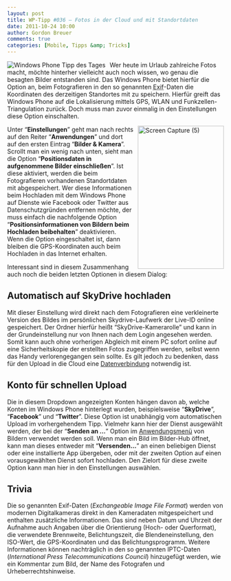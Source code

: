 ```yaml
---
layout: post
title: WP-Tipp #036 – Fotos in der Cloud und mit Standortdaten
date: 2011-10-24 10:00
author: Gordon Breuer
comments: true
categories: [Mobile, Tipps &amp; Tricks]
---
```

<p><img style="margin: 0px 10px 0px 0px; display: inline; float: left" title="" alt="Windows Phone Tipp des Tages" align="left" src="http://anheledirwp.blob.core.windows.net/wordpress/2011/10/multimedia.png" /></p>  <p>Wer heute im Urlaub zahlreiche Fotos macht, möchte hinterher vielleicht auch noch wissen, wo genau die besagten Bilder entstanden sind. Das Windows Phone bietet hierfür die Option an, beim Fotografieren in den so genannten <abbr lang="en" title="Exchangeable Image File Format">Exif</abbr>-Daten die Koordinaten des derzeitigen Standortes mit zu speichern. Hierfür greift das Windows Phone auf die Lokalisierung mittels GPS, WLAN und Funkzellen-Triangulation zurück. Doch muss man zuvor einmalig in den Einstellungen diese Option einschalten.</p>  <p><a href="http://static.gordon-breuer.de/img/WP-Tipp-036--Fotos_947D/Screen-Capture-5.jpg"><img style="background-image: none; border-bottom: 0px; border-left: 0px; margin: 0px 0px 0px 10px; padding-left: 0px; padding-right: 0px; display: inline; float: right; border-top: 0px; border-right: 0px; padding-top: 0px" title="Screen Capture (5)" border="0" alt="Screen Capture (5)" align="right" src="http://anheledirwp.blob.core.windows.net/wordpress/2011/10/Screen-Capture-5_thumb.jpg" width="200" height="333" /></a></p>  <p>Unter “<strong>Einstellungen</strong>” geht man nach rechts auf den Reiter “<strong>Anwendungen</strong>” und dort auf den ersten Eintrag “<strong>Bilder &amp; Kamera</strong>”. Scrollt man ein wenig nach unten, sieht man die Option “<strong>Positionsdaten in aufgenommene Bilder einschließen</strong>”. Ist diese aktiviert, werden die beim Fotografieren vorhandenen Standortdaten mit abgespeichert. Wer diese Informationen beim Hochladen mit dem Windows Phone auf Dienste wie Facebook oder Twitter aus Datenschutzgründen entfernen möchte, der muss einfach die nachfolgende Option “<strong>Positionsinformationen von Bildern beim Hochladen beibehalten</strong>” deaktivieren. Wenn die Option eingeschaltet ist, dann bleiben die GPS-Koordinaten auch beim Hochladen in das Internet erhalten.</p>  <p>Interessant sind in diesem Zusammenhang auch noch die beiden letzten Optionen in diesem Dialog:</p>  <h2>Automatisch auf SkyDrive hochladen</h2>  <p>Mit dieser Einstellung wird direkt nach dem Fotografieren eine verkleinerte Version des Bildes im persönlichen Skydrive-Laufwerk der Live-ID online gespeichert. Der Ordner hierfür heißt “SkyDrive-Kamerarolle” und kann in der Grundeinstellung nur von Ihnen nach dem Login angesehen werden. Somit kann auch ohne vorherigen Abgleich mit einem PC sofort online auf eine Sicherheitskopie der erstellten Fotos zugegriffen werden, selbst wenn das Handy verlorengegangen sein sollte. Es gilt jedoch zu bedenken, dass für den Upload in die Cloud eine <a href="/post/2011/10/07/WP-Tipp-025-&ndash;-Datenverbindungen.aspx">Datenverbindung</a> notwendig ist.</p>  <h2>Konto für schnellen Upload</h2>  <p>Die in diesem Dropdown angezeigten Konten hängen davon ab, welche Konten im Windows Phone hinterlegt wurden, beispielsweise “<strong>SkyDrive</strong>”, “<strong>Facebook</strong>” und “<strong>Twitter</strong>”. Diese Option ist unabhängig vom automatischen Upload im vorhergehendem Tipp. Vielmehr kann hier der Dienst ausgewählt werden, der bei der “<strong>Senden an …</strong>” Option im <a href="/post/2011/09/05/WP7-Tipp-002-%E2%80%93-Das-Anwendungs-und-Kontextmenu.aspx">Anwendungsmenü</a> von Bildern verwendet werden soll. Wenn man ein Bild im Bilder-Hub öffnet, kann man dieses entweder mit “<strong>Versenden…</strong>” an einen beliebigen Dienst oder eine installierte App übergeben, oder mit der zweiten Option auf einen vorausgewählten Dienst sofort hochladen. Den Zielort für diese zweite Option kann man hier in den Einstellungen auswählen.</p>  <h2>Trivia</h2>  <p>Die so genannten Exif-Daten (<em>Exchangeable Image File Format</em>) werden von modernen Digitalkameras direkt in den Kameradaten mitgespeichert und enthalten zusätzliche Informationen. Das sind neben Datum und Uhrzeit der Aufnahme auch Angaben über die Orientierung (Hoch- oder Querformat), die verwendete Brennweite, Belichtungszeit, die Blendeneinstellung, den ISO-Wert, die GPS-Koordinaten und das Belichtungsprogramm. Weitere Informationen können nachträglich in den so genannten IPTC-Daten (<em>International Press Telecommunications Council</em>) hinzugefügt werden, wie ein Kommentar zum Bild, der Name des Fotografen und Urheberrechtshinweise.</p>
